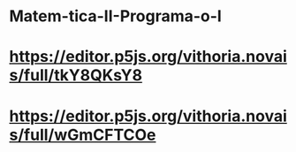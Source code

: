 # Matem-tica-II-Programa-o-I
# https://editor.p5js.org/vithoria.novais/full/tkY8QKsY8
# https://editor.p5js.org/vithoria.novais/full/wGmCFTCOe
